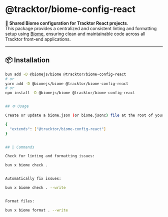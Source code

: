 # @tracktor/biome-config-react

🧹 **Shared Biome configuration for Tracktor React projects**.  
This package provides a centralized and consistent linting and formatting setup using [Biome](https://biomejs.dev/), ensuring clean and maintainable code across all Tracktor front-end applications.

---

## 📦 Installation

```bash
bun add -D @biomejs/biome @tracktor/biome-config-react
# or
yarn add -D @biomejs/biome @tracktor/biome-config-react
# or
npm install -D @biomejs/biome @tracktor/biome-config-react


## ⚙️ Usage

Create or update a biome.json (or biome.jsonc) file at the root of your project:

{
  "extends": ["@tracktor/biome-config-react"]
}


## 🧭 Commands

Check for linting and formatting issues:

bun x biome check .


Automatically fix issues:

bun x biome check . --write


Format files:

bun x biome format . --write

